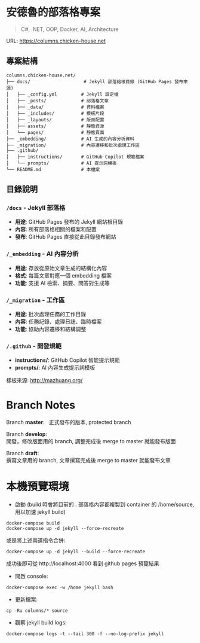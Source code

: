 # 安德魯的部落格專案

> C#, .NET, OOP, Docker, AI, Architecture

URL: https://columns.chicken-house.net

## 專案結構

```
columns.chicken-house.net/
├── docs/                    # Jekyll 部落格根目錄 (GitHub Pages 發布來源)
│   ├── _config.yml         # Jekyll 設定檔
│   ├── _posts/             # 部落格文章
│   ├── _data/              # 資料檔案
│   ├── _includes/          # 模板片段
│   ├── _layouts/           # 版面配置
│   ├── assets/             # 靜態資源
│   └── pages/              # 靜態頁面
├── _embedding/             # AI 生成的內容分析資料
├── _migration/             # 內容遷移和批次處理工作區
├── .github/
│   ├── instructions/       # GitHub Copilot 規範檔案
│   └── prompts/            # AI 提示詞模板
└── README.md               # 本檔案
```

## 目錄說明

### `/docs` - Jekyll 部落格
- **用途**: GitHub Pages 發布的 Jekyll 網站根目錄
- **內容**: 所有部落格相關的檔案和配置
- **發布**: GitHub Pages 直接從此目錄發布網站

### `/_embedding` - AI 內容分析
- **用途**: 存放從原始文章生成的結構化內容
- **格式**: 每篇文章對應一個 embedding 檔案
- **功能**: 支援 AI 檢索、摘要、問答對生成等

### `/_migration` - 工作區
- **用途**: 批次處理任務的工作目錄
- **內容**: 任務記錄、處理日誌、臨時檔案
- **功能**: 協助內容遷移和結構調整

### `/.github` - 開發規範
- **instructions/**: GitHub Copilot 智能提示規範
- **prompts/**: AI 內容生成提示詞模板

樣板來源: http://mazhuang.org/



# Branch Notes

Branch **master**:  
正式發布的版本, protected branch

Branch **develop**:  
開發，修改版面用的 branch, 調整完成後 merge to master 就能發布版面

Branch **draft**:  
撰寫文章用的 branch, 文章撰寫完成後 merge to master 就能發布文章





# 本機預覽環境

* 啟動 (build 時會將目前的 . 部落格內容都複製到 container 的 /home/source, 用以加速 jekyll build)
```
docker-compose build
docker-compose up -d jekyll --force-recreate
```

或是將上述兩道指令合併:
```
docker-compose up -d jekyll --build --force-recreate
```

成功後即可從 http://localhost:4000 看到 github pages 預覽結果


* 開啟 console:
```
docker-compose exec -w /home jekyll bash
```

* 更新檔案:
```
cp -Ru columns/* source
```

* 觀察 jekyll build logs:
```
docker-compose logs -t --tail 300 -f --no-log-prefix jekyll
```